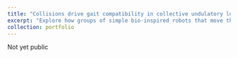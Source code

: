 ```yaml
---
title: "Collisions drive gait compatibility in collective undulatory locomotion"
excerpt: "Explore how groups of simple bio-inspired robots that move through lateral body undulation can locomote in close proximity under time-dependent and autonomous joint control modes.<br/><img src='/images/swarm.png'>"
collection: portfolio
---
```


Not yet public
